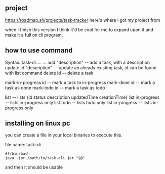 ## project

https://roadmap.sh/projects/task-tracker
here's where I got my project from

when I finish this version I think it'd be cool for me to expand upon it and make it a full on cli program.

## how to use command

Syntax: task-cli ... ...
add "description"                -- add a task, with a description
update id "description"          -- update an already existing task, id can be found with list command
delete id                        -- delete a task

mark-in-progress id              -- mark a task to in-progress
mark-done id                     -- mark a task as done
mark-todo id                     -- mark a task as todo

list                             -- lists  {id  status  description  updatedTime creationTime}
list in-progress                 -- lists in-progress only
list todo                        -- lists todo only
list in-progress                 -- lists in-progress only

## installing on linux pc
you can create a file in your local binaries to execute this.

file name: task-cli
```
#!/bin/bash
java -jar /path/to/task-cli.jar "$@"
```

and then it should be usable